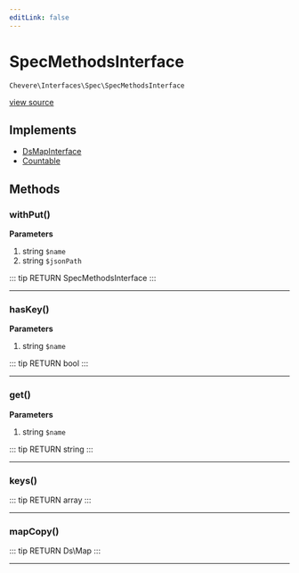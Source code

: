 ```yaml
---
editLink: false
---
```


# SpecMethodsInterface

`Chevere\Interfaces\Spec\SpecMethodsInterface`

[view source](https://github.com/chevere/chevere/blob/master/interfaces/Spec/SpecMethodsInterface.php)

## Implements

- [DsMapInterface](../DataStructures/DsMapInterface.md)
- [Countable](https://www.php.net/manual/class.countable)

## Methods

### withPut()

**Parameters**

1. string `$name`
2. string `$jsonPath`

::: tip RETURN
SpecMethodsInterface
:::

---

### hasKey()

**Parameters**

1. string `$name`

::: tip RETURN
bool
:::

---

### get()

**Parameters**

1. string `$name`

::: tip RETURN
string
:::

---

### keys()

::: tip RETURN
array
:::

---

### mapCopy()

::: tip RETURN
Ds\Map
:::

---
